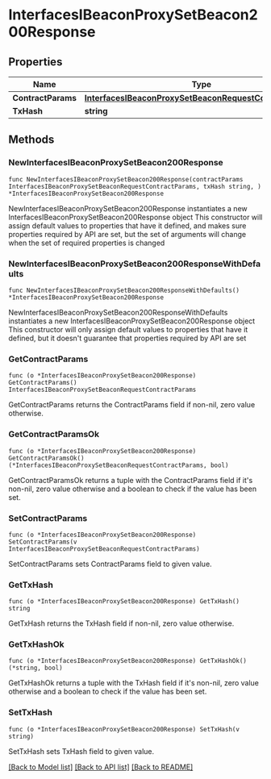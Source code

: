 # InterfacesIBeaconProxySetBeacon200Response

## Properties

Name | Type | Description | Notes
------------ | ------------- | ------------- | -------------
**ContractParams** | [**InterfacesIBeaconProxySetBeaconRequestContractParams**](InterfacesIBeaconProxySetBeaconRequestContractParams.md) |  | 
**TxHash** | **string** |  | 

## Methods

### NewInterfacesIBeaconProxySetBeacon200Response

`func NewInterfacesIBeaconProxySetBeacon200Response(contractParams InterfacesIBeaconProxySetBeaconRequestContractParams, txHash string, ) *InterfacesIBeaconProxySetBeacon200Response`

NewInterfacesIBeaconProxySetBeacon200Response instantiates a new InterfacesIBeaconProxySetBeacon200Response object
This constructor will assign default values to properties that have it defined,
and makes sure properties required by API are set, but the set of arguments
will change when the set of required properties is changed

### NewInterfacesIBeaconProxySetBeacon200ResponseWithDefaults

`func NewInterfacesIBeaconProxySetBeacon200ResponseWithDefaults() *InterfacesIBeaconProxySetBeacon200Response`

NewInterfacesIBeaconProxySetBeacon200ResponseWithDefaults instantiates a new InterfacesIBeaconProxySetBeacon200Response object
This constructor will only assign default values to properties that have it defined,
but it doesn't guarantee that properties required by API are set

### GetContractParams

`func (o *InterfacesIBeaconProxySetBeacon200Response) GetContractParams() InterfacesIBeaconProxySetBeaconRequestContractParams`

GetContractParams returns the ContractParams field if non-nil, zero value otherwise.

### GetContractParamsOk

`func (o *InterfacesIBeaconProxySetBeacon200Response) GetContractParamsOk() (*InterfacesIBeaconProxySetBeaconRequestContractParams, bool)`

GetContractParamsOk returns a tuple with the ContractParams field if it's non-nil, zero value otherwise
and a boolean to check if the value has been set.

### SetContractParams

`func (o *InterfacesIBeaconProxySetBeacon200Response) SetContractParams(v InterfacesIBeaconProxySetBeaconRequestContractParams)`

SetContractParams sets ContractParams field to given value.


### GetTxHash

`func (o *InterfacesIBeaconProxySetBeacon200Response) GetTxHash() string`

GetTxHash returns the TxHash field if non-nil, zero value otherwise.

### GetTxHashOk

`func (o *InterfacesIBeaconProxySetBeacon200Response) GetTxHashOk() (*string, bool)`

GetTxHashOk returns a tuple with the TxHash field if it's non-nil, zero value otherwise
and a boolean to check if the value has been set.

### SetTxHash

`func (o *InterfacesIBeaconProxySetBeacon200Response) SetTxHash(v string)`

SetTxHash sets TxHash field to given value.



[[Back to Model list]](../README.md#documentation-for-models) [[Back to API list]](../README.md#documentation-for-api-endpoints) [[Back to README]](../README.md)


